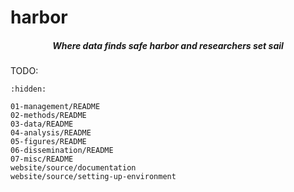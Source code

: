 # harbor

<h5 align="center">Where data finds safe harbor and researchers set sail</h5>

TODO:

```{toctree}
:hidden:

01-management/README
02-methods/README
03-data/README
04-analysis/README
05-figures/README
06-dissemination/README
07-misc/README
website/source/documentation
website/source/setting-up-environment
```
